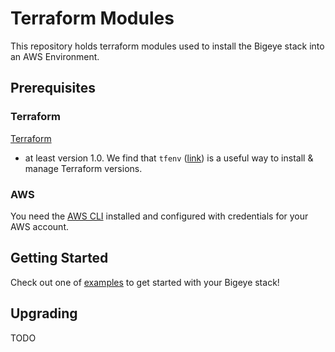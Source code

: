 # Terraform Modules

This repository holds terraform modules used to install
the Bigeye stack into an AWS Environment.

## Prerequisites

### Terraform

[Terraform](https://developer.hashicorp.com/terraform/tutorials/aws-get-started/install-cli#install-terraform)
- at least version 1.0.
We find that `tfenv` ([link](https://github.com/tfutils/tfenv)) is a useful way
to install & manage Terraform versions. 

### AWS

You need the [AWS CLI](https://docs.aws.amazon.com/cli/latest/userguide/getting-started-install.html)
installed and configured with credentials for your AWS account.

## Getting Started

Check out one of [examples](./docs/examples/) to get started with your Bigeye stack!

## Upgrading

TODO


